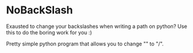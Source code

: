 # NoBackSlash
Exausted to change your backslashes when writing a path on python? Use this to do the boring work for you :)

Pretty simple python program that allows you to change "\" to "/".
